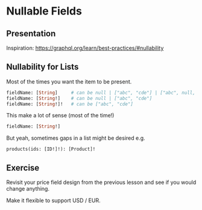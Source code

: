 # Nullable Fields

## Presentation

Inspiration: https://graphql.org/learn/best-practices/#nullability

## Nullability for Lists

Most of the times you want the item to be present.

```graphql
fieldName: [String]     # can be null | ["abc", "cde"] | ["abc", null, "cde"]
fieldName: [String!]    # can be null | ["abc", "cde"]
fieldName: [String!]!   # can be ["abc", "cde"]
```

This make a lot of sense (most of the time!)

```graphql
fieldName: [String!]
```

But yeah, sometimes gaps in a list might be desired e.g.

```
products(ids: [ID!]!): [Product]!
```

## Exercise

Revisit your price field design from the previous lesson and see if you would change anything.

Make it flexible to support USD / EUR.
